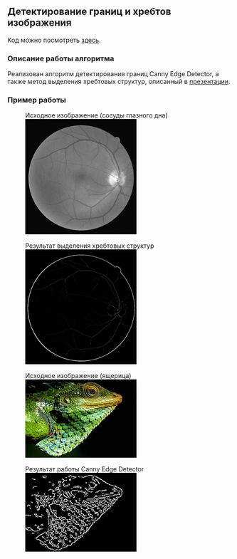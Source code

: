 ## Детектирование границ и хребтов изображения

Код можно посмотреть [здесь](https://github.com/luseno4ek/edges-ridges/blob/67f74e73df454a5a320fd9369045cbe6a698813e/mmip_task3.py).

### Описание работы алгоритма

Реализован алгоритм детектирования границ Canny Edge Detector, а также метод выделения хребтовых структур, описанный в [презентации](https://github.com/luseno4ek/edges-ridges/blob/67f74e73df454a5a320fd9369045cbe6a698813e/Ridges_Indychko.pdf).

### Пример работы

<figure>
   <figcaption>Исходное изображение (сосуды глазного дна)</figcaption>
  <img src="https://github.com/luseno4ek/edges-ridges/blob/9771bb2e4cf49f57c497c71ed39e0337f93addaf/in2.bmp" alt="Исходное изображение (сосуды глазного дна)" width="250"/>
</figure>
<figure>
   <figcaption>Результат выделения хребтовых структур</figcaption>
 <img src="https://github.com/luseno4ek/edges-ridges/blob/2617c11ea356304fb26e85edf026c2a651085b5e/myves.bmp" alt="Результат выделения хребтовых структур" width="250"/>
</figure>

<figure>
   <figcaption>Исходное изображение (ящерица)</figcaption>
  <img src="https://github.com/luseno4ek/edges-ridges/blob/044f0a474a9d7c830a4d8de42dc319956048b77e/Large_Scaled_Forest_Lizard.jpg" alt="Исходное изображение (ящерица)" width="250"/>
</figure>
<figure>
   <figcaption>Результат работы Canny Edge Detector</figcaption>
 <img src="https://github.com/luseno4ek/edges-ridges/blob/044f0a474a9d7c830a4d8de42dc319956048b77e/mylizzard.bmp" alt="Результат работы Canny Edge Detector" width="250"/>
</figure>
